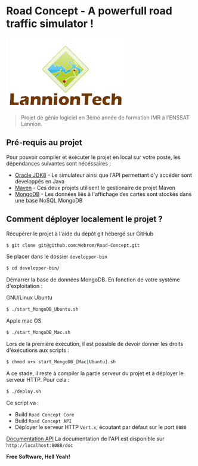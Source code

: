 # Road Concept - A powerfull road traffic simulator !
![Powered by LannionTech](./misc/LannionTech.png)

> Projet de génie logiciel en 3ème année de formation IMR à l'ENSSAT Lannion.

## Pré-requis au projet
Pour pouvoir compiler et éxécuter le projet en local sur votre poste, les dépendances suivantes sont nécéssaires :
* [Oracle JDK8] - Le simulateur ainsi que l'API permettant d'y accéder sont développés en Java
* [Maven] - Ces deux projets utilisent le gestionaire de projet Maven
* [MongoDB] - Les données liés à l'affichage des cartes sont stockés dans une base NoSQL MongoDB

## Comment déployer localement le projet ?

Récupérer le projet à l'aide du dépôt git hébergé sur GitHub
```sh
$ git clone git@github.com:Webrom/Road-Concept.git
```
Se placer dans le dossier ```developper-bin```
```sh
$ cd developper-bin/
```
Démarrer la base de données MongoDB. En fonction de votre système d'exploitation :


GNU/Linux Ubuntu
```sh
$ ./start_MongoDB_Ubuntu.sh

```
Apple mac OS
```sh
$ ./start_MongoDB_Mac.sh
```
Lors de la première éxécution, il est possible de devoir donner les droits d'éxécutions aux scripts :
```sh
$ chmod u+x start_MongoDB_[Mac|Ubuntu].sh
```

A ce stade, il reste à compiler la partie serveur du projet et à déployer le serveur HTTP. Pour cela :
```sh
$ ./deploy.sh
```
Ce script va :
* Build ```Road Concept Core```
* Build ```Road Concept API```
* Déployer le serveur HTTP ```Vert.x```, écoutant par défaut sur le port ```8080```
    
[Documentation API] La documentation de l'API est disponible sur ```http://localhost:8080/doc```



**Free Software, Hell Yeah!**

[//]: # (These are reference links used in the body of this note and get stripped out when the markdown processor does its job. There is no need to format nicely because it shouldn't be seen. Thanks SO - http://stackoverflow.com/questions/4823468/store-comments-in-markdown-syntax)


   [Maven]: <https://maven.apache.org/>
   [Oracle JDK8]: <http://www.oracle.com/technetwork/java/javase/downloads/jdk8-downloads-2133151.html>
   [MongoDB]: <https://www.mongodb.com/>
   [Documentation API]: <http://localhost:8080/doc/>
